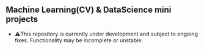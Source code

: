 ## Machine Learning(CV) & DataScience mini projects
 - ⚠️This repository is currently under development and subject to ongoing fixes. Functionality may be incomplete or unstable.

